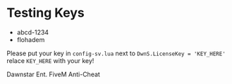 # Testing Keys
- abcd-1234
- flohadem

Please put your key in `config-sv.lua` next to `DwnS.LicenseKey = 'KEY_HERE'` relace `KEY_HERE` with your key!

Dawnstar Ent. FiveM Anti-Cheat
